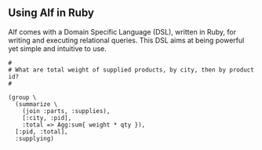 ## Using Alf in Ruby

Alf comes with a Domain Specific Language (DSL), written in Ruby, for writing and executing relational queries. This DSL aims at being powerful yet simple and intuitive to use.

    #
    # What are total weight of supplied products, by city, then by product id?
    #
    
    (group \
      (summarize \
        (join :parts, :supplies), 
        [:city, :pid], 
        :total => Agg:sum{ weight * qty }),
      [:pid, :total], 
      :supplying)

